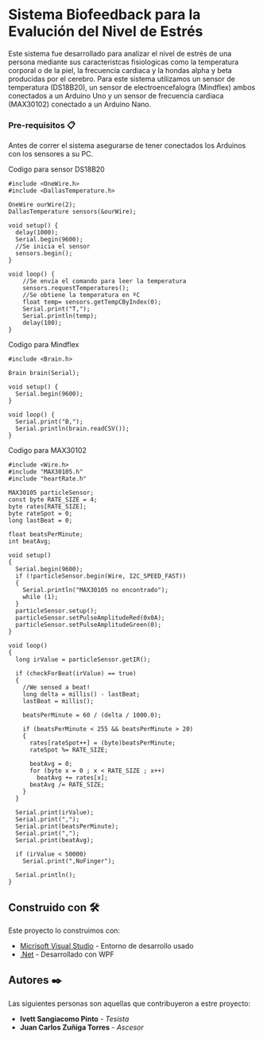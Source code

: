 # Sistema Biofeedback para la Evalución del Nivel de Estrés
Este sistema fue desarrollado para analizar el nivel de estrés de una persona mediante sus caracteristcas fisiologicas como la temperatura corporal o de la piel, la frecuencia cardiaca y la hondas alpha y beta producidas por el cerebro.
Para este sistema utilizamos un sensor de temperatura (DS18B20), un sensor de electroencefalogra (Mindflex) ambos conectados a un Arduino Uno y un sensor de frecuencia cardiaca (MAX30102) conectado a un Arduino Nano.

### Pre-requisitos 📋

Antes de correr el sistema asegurarse de tener conectados los Arduinos con los sensores a su PC.

Codigo para sensor DS18B20
```
#include <OneWire.h>
#include <DallasTemperature.h>

OneWire ourWire(2); 
DallasTemperature sensors(&ourWire);

void setup() {
  delay(1000);
  Serial.begin(9600);
  //Se inicia el sensor
  sensors.begin();   
}

void loop() {
	//Se envía el comando para leer la temperatura
    sensors.requestTemperatures();   
	//Se obtiene la temperatura en ºC
    float temp= sensors.getTempCByIndex(0); 
    Serial.print("T,");
    Serial.println(temp);
	delay(100);
}
```

Codigo para Mindflex
```
#include <Brain.h>

Brain brain(Serial);

void setup() {
  Serial.begin(9600); 
}

void loop() {
  Serial.print("B,");
  Serial.println(brain.readCSV());
}
```

Codigo para MAX30102
```
#include <Wire.h>
#include "MAX30105.h"
#include "heartRate.h"

MAX30105 particleSensor;
const byte RATE_SIZE = 4; 
byte rates[RATE_SIZE];
byte rateSpot = 0;
long lastBeat = 0; 

float beatsPerMinute;
int beatAvg;

void setup()
{
  Serial.begin(9600);
  if (!particleSensor.begin(Wire, I2C_SPEED_FAST)) 
  {
    Serial.println("MAX30105 no encontrado");
    while (1);
  }
  particleSensor.setup(); 
  particleSensor.setPulseAmplitudeRed(0x0A); 
  particleSensor.setPulseAmplitudeGreen(0); 
}

void loop()
{
  long irValue = particleSensor.getIR();

  if (checkForBeat(irValue) == true)
  {
    //We sensed a beat!
    long delta = millis() - lastBeat;
    lastBeat = millis();

    beatsPerMinute = 60 / (delta / 1000.0);

    if (beatsPerMinute < 255 && beatsPerMinute > 20)
    {
      rates[rateSpot++] = (byte)beatsPerMinute; 
      rateSpot %= RATE_SIZE; 

      beatAvg = 0;
      for (byte x = 0 ; x < RATE_SIZE ; x++)
        beatAvg += rates[x];
      beatAvg /= RATE_SIZE;
    }
  }

  Serial.print(irValue);
  Serial.print(",");
  Serial.print(beatsPerMinute);
  Serial.print(",");
  Serial.print(beatAvg);

  if (irValue < 50000)
    Serial.print(",NoFinger");

  Serial.println();
}
```


## Construido con 🛠️

Este proyecto lo construimos con:

* [Micrisoft Visual Studio](https://visualstudio.microsoft.com/es/) - Entorno de desarrollo usado
* [.Net](https://visualstudio.microsoft.com/es/vs/features/net-development/) - Desarrollado con WPF

## Autores ✒️

Las siguientes personas son aquellas que contribuyeron a estre proyecto:

* **Ivett Sangiacomo Pinto** - *Tesista* 
* **Juan Carlos Zuñiga Torres** - *Ascesor* 




